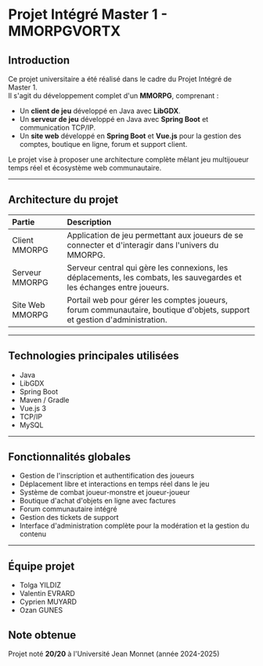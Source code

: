 # Projet Intégré Master 1 - MMORPGVORTX

## Introduction

Ce projet universitaire a été réalisé dans le cadre du Projet Intégré de Master 1.  
Il s'agit du développement complet d'un **MMORPG**, comprenant :

- Un **client de jeu** développé en Java avec **LibGDX**.
- Un **serveur de jeu** développé en Java avec **Spring Boot** et communication TCP/IP.
- Un **site web** développé en **Spring Boot** et **Vue.js** pour la gestion des comptes, boutique en ligne, forum et support client.

Le projet vise à proposer une architecture complète mêlant jeu multijoueur temps réel et écosystème web communautaire.

---

## Architecture du projet

| Partie | Description |
|:---|:---|
| Client MMORPG | Application de jeu permettant aux joueurs de se connecter et d'interagir dans l'univers du MMORPG. |
| Serveur MMORPG | Serveur central qui gère les connexions, les déplacements, les combats, les sauvegardes et les échanges entre joueurs. |
| Site Web MMORPG | Portail web pour gérer les comptes joueurs, forum communautaire, boutique d'objets, support et gestion d'administration. |

---

## Technologies principales utilisées

- Java
- LibGDX
- Spring Boot
- Maven / Gradle
- Vue.js 3 
- TCP/IP
- MySQL

---

## Fonctionnalités globales

- Gestion de l'inscription et authentification des joueurs
- Déplacement libre et interactions en temps réel dans le jeu
- Système de combat joueur-monstre et joueur-joueur
- Boutique d'achat d'objets en ligne avec factures
- Forum communautaire intégré
- Gestion des tickets de support
- Interface d'administration complète pour la modération et la gestion du contenu

---

## Équipe projet

- Tolga YILDIZ
- Valentin EVRARD
- Cyprien MUYARD
- Ozan GUNES

## Note obtenue 

Projet noté **20/20** à l'Université Jean Monnet (année 2024-2025)
